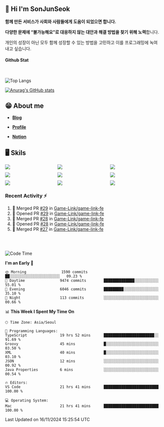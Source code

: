 ## 👋 Hi I'm SonJunSeok

**함께 만든 서비스가 사회와 사람들에게 도움이 되었으면 합니다.** 

**다양한 문제에 “불가능해요”로 대응하지 않는 대안과 해결 방법을 찾기 위해 노력**합니다. 

개인의 성장이 아닌 모두 함께 성장할 수 있는 방법을 고민하고 이를 프로그래밍에 녹여내고 싶습니다.

#### Github Stat
<div style="margin-top:50px;">

![Top Langs](https://github-readme-stats.vercel.app/api/top-langs/?username=kd02109&layout=compact&bg_color=dbf4ff&title_color=67adcc&text_color=67adcc&hide_border=true&show_icons=true&icon_color=67adcc&rank_icon=github&count_private=true&card_width=400px&card_height=300px)

[![Anurag's GitHub stats](https://github-readme-stats.vercel.app/api?username=kd02109&bg_color=dbf4ff&title_color=67adcc&text_color=67adcc&hide_border=true&show_icons=true&icon_color=67adcc&rank_icon=github&count_private=true&card_width=250px)](https://github.com/anuraghazra/github-readme-stats)


</div>



## 😁 About me
-  <a href="https://sonblog.vercel.app/" target="_blank"><strong>Blog</strong></a>

-  <a href="https://nostalgic-marquis-7af.notion.site/Frontend-Engineer-ec9b6e38c7824e7fb7f6fca4fc8564a5?pvs=74" target="_blank"><strong>Profile</strong></a>

-  <a href="https://nostalgic-marquis-7af.notion.site/Front-End-f0f3b7fcec3045c482c1cd33dfcf2abc?pvs=74" target="_blank"><strong>Notion</strong></a>

## 🖥️ Skils


<div style="display:grid; grid-template-rows:repeat(3, 1fr); grid-template-columns:repeat(3, 1fr); gap:10px">
  <img src="https://img.shields.io/badge/javascript-F7DF1E?style=flat-square&logo=javascript&logoColor=black"> 
  <img src="https://img.shields.io/badge/typescript-3178C6?style=flat-square&logo=typescript&logoColor=white"/>
  <img src="https://img.shields.io/badge/react-61DAFB?style=flat-square&logo=react&logoColor=black"/>
  <img src="https://img.shields.io/badge/redux-764ABC?style=flat-square&logo=redux&logoColor=white"/>
  <img src="https://img.shields.io/badge/styledcomponents-DB7093?style=flat-square&logo=styledcomponents&logoColor=white"/>
  <img src="https://img.shields.io/badge/tailwindcss-06B6D4?style=flat-square&logo=tailwindcss&logoColor=white"/>
  <img src="https://img.shields.io/badge/reactquery-FF4154?style=flat-square&logo=reactquery&logoColor=white"/>
  <img src="https://img.shields.io/badge/Next.js-B4B4DC?style=flat&logo=Next.js&logoColor=black"/>
  <img src="https://img.shields.io/badge/reactrouter-CA4245?style=flat-square&logo=reactrouter&logoColor=white"/>
</div>

### Recent Activity :zap:
<!--START_SECTION:activity-->
1. 🎉 Merged PR [#29](https://github.com/Game-Link/game-link-fe/pull/29) in [Game-Link/game-link-fe](https://github.com/Game-Link/game-link-fe)
2. 💪 Opened PR [#29](https://github.com/Game-Link/game-link-fe/pull/29) in [Game-Link/game-link-fe](https://github.com/Game-Link/game-link-fe)
3. 🎉 Merged PR [#28](https://github.com/Game-Link/game-link-fe/pull/28) in [Game-Link/game-link-fe](https://github.com/Game-Link/game-link-fe)
4. 💪 Opened PR [#28](https://github.com/Game-Link/game-link-fe/pull/28) in [Game-Link/game-link-fe](https://github.com/Game-Link/game-link-fe)
5. 🎉 Merged PR [#27](https://github.com/Game-Link/game-link-fe/pull/27) in [Game-Link/game-link-fe](https://github.com/Game-Link/game-link-fe)
<!--END_SECTION:activity-->

<br/>
<br/>

<!--START_SECTION:waka-->
![Code Time](http://img.shields.io/badge/Code%20Time-2%2C153%20hrs%2056%20mins-blue)

**I'm an Early 🐤** 

```text
🌞 Morning                1590 commits        ██░░░░░░░░░░░░░░░░░░░░░░░   09.23 % 
🌆 Daytime                9474 commits        ██████████████░░░░░░░░░░░   55.01 % 
🌃 Evening                6046 commits        █████████░░░░░░░░░░░░░░░░   35.10 % 
🌙 Night                  113 commits         ░░░░░░░░░░░░░░░░░░░░░░░░░   00.66 % 
```


📊 **This Week I Spent My Time On** 

```text
🕑︎ Time Zone: Asia/Seoul

💬 Programming Languages: 
TypeScript               19 hrs 52 mins      ███████████████████████░░   91.69 % 
Groovy                   45 mins             █░░░░░░░░░░░░░░░░░░░░░░░░   03.50 % 
XML                      40 mins             █░░░░░░░░░░░░░░░░░░░░░░░░   03.10 % 
JSON                     12 mins             ░░░░░░░░░░░░░░░░░░░░░░░░░   00.92 % 
Java Properties          6 mins              ░░░░░░░░░░░░░░░░░░░░░░░░░   00.54 % 

🔥 Editors: 
VS Code                  21 hrs 41 mins      █████████████████████████   100.00 % 

💻 Operating System: 
Mac                      21 hrs 41 mins      █████████████████████████   100.00 % 
```


 Last Updated on 16/11/2024 15:25:54 UTC
<!--END_SECTION:waka-->
